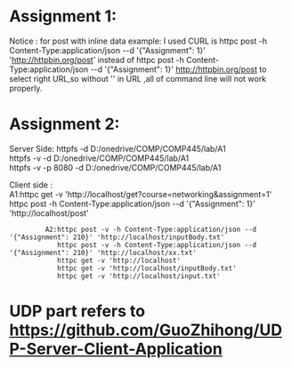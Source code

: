 # Assignment 1:
Notice : for post with inline data example:
                                           I used CURL is httpc post -h Content-Type:application/json --d '{"Assignment": 1}' 'http://httpbin.org/post' instead of httpc post -h Content-Type:application/json --d '{"Assignment": 1}' http://httpbin.org/post to select right URL,so without '' in URL ,all of command line will not work properly.



# Assignment 2:
Server Side:        httpfs -d D:/onedrive/COMP/COMP445/lab/A1   
                    httpfs -v -d D:/onedrive/COMP/COMP445/lab/A1    
                    httpfs -v -p 8080 -d D:/onedrive/COMP/COMP445/lab/A1    


Client side :          
    A1:httpc get -v 'http://localhost/get?course=networking&assignment=1'
       httpc post -h Content-Type:application/json --d '{"Assignment": 1}' 'http://localhost/post'



             A2:httpc post -v -h Content-Type:application/json --d '{"Assignment": 210}' 'http://localhost/inputBody.txt'
                httpc post -v -h Content-Type:application/json --d '{"Assignment": 210}' 'http://localhost/xx.txt'
                httpc get -v 'http://localhost'
                httpc get -v 'http://localhost/inputBody.txt'
                httpc get -v 'http://localhost/input.txt'
               
# UDP part refers to https://github.com/GuoZhihong/UDP-Server-Client-Application   

